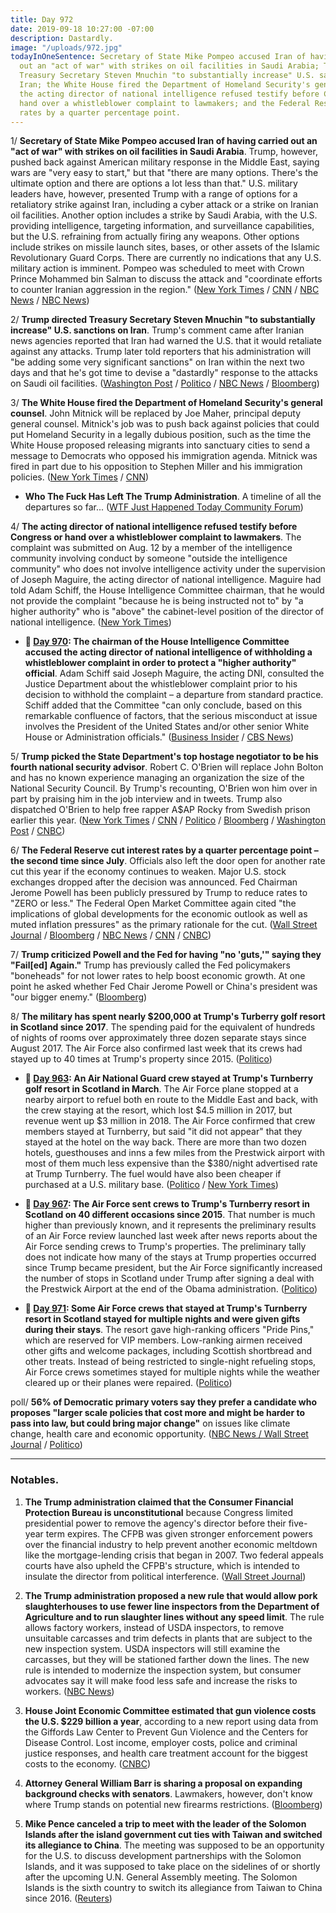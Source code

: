 ```yaml
---
title: Day 972
date: 2019-09-18 10:27:00 -07:00
description: Dastardly.
image: "/uploads/972.jpg"
todayInOneSentence: Secretary of State Mike Pompeo accused Iran of having carried
  out an "act of war" with strikes on oil facilities in Saudi Arabia; Trump directed
  Treasury Secretary Steven Mnuchin "to substantially increase" U.S. sanctions on
  Iran; the White House fired the Department of Homeland Security's general counsel;
  the acting director of national intelligence refused testify before Congress or
  hand over a whistleblower complaint to lawmakers; and the Federal Reserve cut interest
  rates by a quarter percentage point.
---
```


1/ **Secretary of State Mike Pompeo accused Iran of having carried out an "act of war" with strikes on oil facilities in Saudi Arabia**. Trump, however, pushed back against American military response in the Middle East, saying wars are "very easy to start," but that "there are many options. There's the ultimate option and there are options a lot less than that." U.S. military leaders have, however, presented Trump with a range of options for a retaliatory strike against Iran, including a cyber attack or a strike on Iranian oil facilities. Another option includes a strike by Saudi Arabia, with the U.S. providing intelligence, targeting information, and surveillance capabilities, but the U.S. refraining from actually firing any weapons. Other options include strikes on missile launch sites, bases, or other assets of the Islamic Revolutionary Guard Corps. There are currently no indications that any U.S. military action is imminent. Pompeo was scheduled to meet with Crown Prince Mohammed bin Salman to discuss the attack and "coordinate efforts to counter Iranian aggression in the region." ([New York Times](https://www.nytimes.com/2019/09/18/world/middleeast/us-iran-saudi-arabia.html) / [CNN](https://www.cnn.com/2019/09/18/politics/donald-trump-iran-sanctions-treasury/index.html) / [NBC News](https://www.nbcnews.com/news/world/pompeo-heads-saudi-arabia-middle-east-tensions-grow-n1055206) / [NBC News](https://www.nbcnews.com/politics/national-security/trump-admin-weighing-retaliatory-action-against-iran-after-saudi-oil-n1055531))

2/ **Trump directed Treasury Secretary Steven Mnuchin "to substantially increase" U.S. sanctions on Iran**. Trump's comment came after Iranian news agencies reported that Iran had warned the U.S. that it would retaliate against any attacks. Trump later told reporters that his administration will "be adding some very significant sanctions" on Iran within the next two days and that he's got time to devise a "dastardly" response to the attacks on Saudi oil facilities. ([Washington Post](https://www.washingtonpost.com/politics/trump-says-he-has-ordered-a-substantial-increase-in-sanctions-against-iran/2019/09/18/82a4c3f8-da15-11e9-bfb1-849887369476_story.html) / [Politico](https://www.politico.com/story/2019/09/18/trump-says-he-plans-to-substantially-increase-sanctions-on-iran-1501809) / [NBC News](https://www.nbcnews.com/politics/donald-trump/trump-says-he-told-mnuchin-substantially-increase-sanctions-iran-n1055781) / [Bloomberg](https://www.bloomberg.com/news/articles/2019-09-18/trump-says-there-s-time-for-dastardly-response-to-saudi-attack?srnd=premium))

3/ **The White House fired the Department of Homeland Security's general counsel**. John Mitnick will be replaced by Joe Maher, principal deputy general counsel. Mitnick's job was to push back against policies that could put Homeland Security in a legally dubious position, such as the time the White House proposed releasing migrants into sanctuary cities to send a message to Democrats who opposed his immigration agenda. Mitnick was fired in part due to his opposition to Stephen Miller and his immigration policies. ([New York Times](https://www.nytimes.com/2019/09/17/us/politics/john-mitnick-homeland-security.html) / [CNN](https://www.cnn.com/2019/09/18/politics/john-mitnick-homeland-security-general-counsel-fired/))

* **Who The Fuck Has Left The Trump Administration**. A timeline of all the departures so far... ([WTF Just Happened Today Community Forum](https://talk.whatthefuckjusthappenedtoday.com/t/who-the-fuck-has-left-the-trump-administration/908))

4/ **The acting director of national intelligence refused testify before Congress or hand over a whistleblower complaint to lawmakers**. The complaint was submitted on Aug. 12 by a member of the intelligence community involving conduct by someone "outside the intelligence community" who does not involve intelligence activity under the supervision of Joseph Maguire, the acting director of national intelligence. Maguire had told Adam Schiff, the House Intelligence Committee chairman, that he would not provide the complaint "because he is being instructed not to" by "a higher authority" who is "above" the cabinet-level position of the director of national intelligence. ([New York Times](https://www.nytimes.com/2019/09/17/us/politics/dni-whistleblower-complaint.html))

* **📌 [Day 970](https://whatthefuckjusthappenedtoday.com/2019/09/16/day-970/#2-the-chairman-of-the-house-intellig): The chairman of the House Intelligence Committee accused the acting director of national intelligence of withholding a whistleblower complaint in order to protect a "higher authority" official**. Adam Schiff said Joseph Maguire, the acting DNI, consulted the Justice Department about the whistleblower complaint prior to his decision to withhold the complaint – a departure from standard practice. Schiff added that the Committee "can only conclude, based on this remarkable confluence of factors, that the serious misconduct at issue involves the President of the United States and/or other senior White House or Administration officials." ([Business Insider](https://www.businessinsider.com/house-intelligence-committee-subpoena-whistleblower-complaint-trump-2019-9) / [CBS News](https://www.cbsnews.com/news/adam-schiff-says-dni-cited-higher-authority-in-refusal-to-turn-over-whistleblower-complaint/))

5/ **Trump picked the State Department's top hostage negotiator to be his fourth national security advisor**. Robert C. O'Brien will replace John Bolton and has no known experience managing an organization the size of the National Security Council. By Trump's recounting, O'Brien won him over in part by praising him in the job interview and in tweets. Trump also dispatched O'Brien to help free rapper A$AP Rocky from Swedish prison earlier this year. ([New York Times](https://www.nytimes.com/2019/09/18/us/politics/robert-obrien-security-adviser.html) / [CNN](https://www.cnn.com/2019/09/18/politics/donald-trump-robert-obrien-national-security-adviser/index.html) / [Politico](https://www.politico.com/story/2019/09/18/trump-to-nominate-us-hostage-negotiator-robert-obrien-as-national-security-adviser-1501811) / [Bloomberg](https://www.bloomberg.com/news/articles/2019-09-18/trump-says-he-ll-hire-o-brien-as-new-national-security-adviser?srnd=politics-vp) / [Washington Post](https://www.washingtonpost.com/politics/trump-taps-robert-c-obrien-to-replace-john-bolton-as-national-security-adviser/2019/09/18/5e629724-da18-11e9-bfb1-849887369476_story.html) / [CNBC](https://www.cnbc.com/2019/09/18/trump-names-state-dept-official-robert-obrien-as-national-security-advisor-replacing-john-bolton.html))

6/ **The Federal Reserve cut interest rates by a quarter percentage point – the second time since July**. Officials also left the door open for another rate cut this year if the economy continues to weaken. Major U.S. stock exchanges dropped after the decision was announced. Fed Chairman Jerome Powell has been publicly pressured by Trump to reduce rates to "ZERO or less." The Federal Open Market Committee again cited "the implications of global developments for the economic outlook as well as muted inflation pressures" as the primary rationale for the cut. ([Wall Street Journal](https://www.wsj.com/articles/fed-cuts-rates-by-quarter-point-but-faces-growing-split-11568830081?tesla=y&mod=article_inline&mod=hp_lead_pos1) / [Bloomberg](https://www.bloomberg.com/news/articles/2019-09-18/fed-makes-second-straight-rate-cut-splits-on-further-action?srnd=premium) / [NBC News](https://www.nbcnews.com/business/economy/fed-slices-interest-rates-second-time-2008-recession-n1055931) / [CNN](https://www.cnn.com/2019/09/18/economy/federal-reserve-rate-jerome-powell/index.html) / [CNBC](https://www.cnbc.com/2019/09/18/fed-decision-interest-rates-cut.html))

7/ **Trump criticized Powell and the Fed for having "no 'guts,'" saying they "Fail\[ed\] Again."** Trump has previously called the Fed policymakers "boneheads" for not lower rates to help boost economic growth. At one point he asked whether Fed Chair Jerome Powell or China's president was "our bigger enemy." ([Bloomberg](https://www.bloomberg.com/news/articles/2019-09-18/trump-tweets-fed-powell-fail-again-after-25-point-rate-cut))

8/ **The military has spent nearly $200,000 at Trump's Turberry golf resort in Scotland since 2017**. The spending paid for the equivalent of hundreds of nights of rooms over approximately three dozen separate stays since August 2017. The Air Force also confirmed last week that its crews had stayed up to 40 times at Trump's property since 2015. ([Politico](https://www.politico.com/story/2019/09/18/military-trumps-scottish-resort-1501877))

* **📌 [Day 963](https://whatthefuckjusthappenedtoday.com/2019/09/09/day-963/#1-an-air-national-guard-crew-stayed): An Air National Guard crew stayed at Trump's Turnberry golf resort in Scotland in March**. The Air Force plane stopped at a nearby airport to refuel both en route to the Middle East and back, with the crew staying at the resort, which lost $4.5 million in 2017, but revenue went up $3 million in 2018. The Air Force confirmed that crew members stayed at Turnberry, but said "it did not appear" that they stayed at the hotel on the way back. There are more than two dozen hotels, guesthouses and inns a few miles from the Prestwick airport with most of them much less expensive than the $380/night advertised rate at Trump Turnberry. The fuel would have also been cheaper if purchased at a U.S. military base. ([Politico](https://www.politico.com/story/2019/09/06/air-force-trump-scottish-retreat-1484337) / [New York Times](https://www.nytimes.com/2019/09/07/us/politics/military-stopover-trump-turnberry.html))

* **📌 [Day 967](https://whatthefuckjusthappenedtoday.com/2019/09/13/day-967/#3-the-air-force-sent-crews-to-trumps): The Air Force sent crews to Trump's Turnberry resort in Scotland on 40 different occasions since 2015**. That number is much higher than previously known, and it represents the preliminary results of an Air Force review launched last week after news reports about the Air Force sending crews to Trump's properties. The preliminary tally does not indicate how many of the stays at Trump properties occurred since Trump became president, but the Air Force significantly increased the number of stops in Scotland under Trump after signing a deal with the Prestwick Airport at the end of the Obama administration. ([Politico](https://www.politico.com/story/2019/09/12/air-force-trump-scottish-resort-1493624))

* **📌 [Day 971](https://whatthefuckjusthappenedtoday.com/2019/09/17/day-971/#6-some-air-force-crews-that-stayed-a): Some Air Force crews that stayed at Trump's Turnberry resort in Scotland stayed for multiple nights and were given gifts during their stays**. The resort gave high-ranking officers "Pride Pins," which are reserved for VIP members. Low-ranking airmen received other gifts and welcome packages, including Scottish shortbread and other treats. Instead of being restricted to single-night refueling stops, Air Force crews sometimes stayed for multiple nights while the weather cleared up or their planes were repaired. ([Politico](https://www.politico.com/story/2019/09/17/trump-scotland-turnberry-1499298))

poll/ **56% of Democratic primary voters say they prefer a candidate who proposes "larger scale policies that cost more and might be harder to pass into law, but could bring major change"** on issues like climate change, health care and economic opportunity. ([NBC News / Wall Street Journal](https://www.documentcloud.org/documents/6417332-FINAL19357-NBCWSJ-September-Democratic-Primary.html) / [Politico](https://www.politico.com/story/2019/09/17/nbc-wsj-poll-democratic-primary-1500958))

---

### Notables.

1. **The Trump administration claimed that the Consumer Financial Protection Bureau is unconstitutional** because Congress limited presidential power to remove the agency's director before their five-year term expires. The CFPB was given stronger enforcement powers over the financial industry to help prevent another economic meltdown like the mortgage-lending crisis that began in 2007. Two federal appeals courts have also upheld the CFPB's structure, which is intended to insulate the director from political interference. ([Wall Street Journal](https://www.wsj.com/articles/trump-administration-looks-to-supreme-court-to-rein-in-consumer-finance-agency-11568771467))

2. **The Trump administration proposed a new rule that would allow pork slaughterhouses to use fewer line inspectors from the Department of Agriculture and to run slaughter lines without any speed limit**. The rule allows factory workers, instead of USDA inspectors, to remove unsuitable carcasses and trim defects in plants that are subject to the new inspection system. USDA inspectors will still examine the carcasses, but they will be stationed farther down the lines. The new rule is intended to modernize the inspection system, but consumer advocates say it will make food less safe and increase the risks to workers. ([NBC News](https://www.nbcnews.com/politics/white-house/trump-administration-allows-pork-slaughterhouses-have-fewer-usda-inspectors-n1055451))

3. **House Joint Economic Committee estimated that gun violence costs the U.S. $229 billion a year**, according to a new report using data from the Giffords Law Center to Prevent Gun Violence and the Centers for Disease Control. Lost income, employer costs, police and criminal justice responses, and health care treatment account for the biggest costs to the economy. ([CNBC](https://www.cnbc.com/2019/09/18/gun-violence-costs-the-us-229-billion-annually-report.html))

4. **Attorney General William Barr is sharing a proposal on expanding background checks with senators**. Lawmakers, however, don't know where Trump stands on potential new firearms restrictions. ([Bloomberg](https://www.bloomberg.com/news/articles/2019-09-18/trump-administration-circulating-gun-background-checks-proposal))

5. **Mike Pence canceled a trip to meet with the leader of the Solomon Islands after the island government cut ties with Taiwan and switched its allegiance to China**. The meeting was supposed to be an opportunity for the U.S. to discuss development partnerships with the Solomon Islands, and it was supposed to take place on the sidelines of or shortly after the upcoming U.N. General Assembly meeting. The Solomon Islands is the sixth country to switch its allegiance from Taiwan to China since 2016. ([Reuters](https://www.reuters.com/article/us-taiwan-diplomacy-pence-exclusive-idUSKBN1W22WK))
